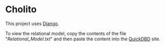 # Cholito

This project uses [Django](https://www.djangoproject.com/).

To view the relational model, copy the contents of the file "*Relational_Model.txt*" and then paste the content into the [QuickDBD](https://app.quickdatabasediagrams.com) site.
